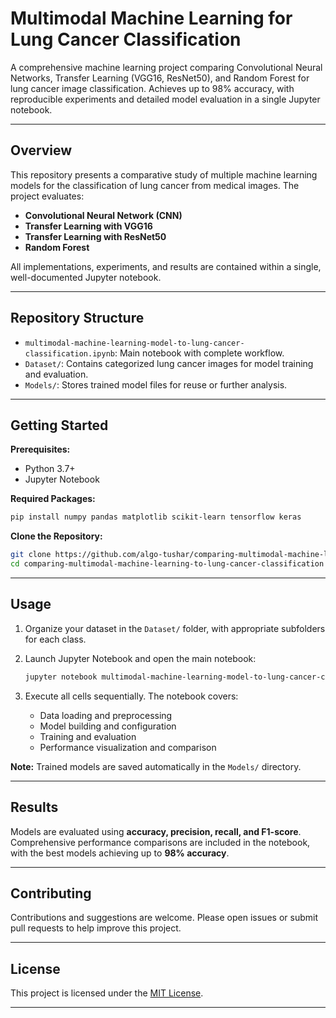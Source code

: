 
# Multimodal Machine Learning for Lung Cancer Classification

A comprehensive machine learning project comparing Convolutional Neural Networks, Transfer Learning (VGG16, ResNet50), and Random Forest for lung cancer image classification. Achieves up to 98% accuracy, with reproducible experiments and detailed model evaluation in a single Jupyter notebook.

---

## Overview

This repository presents a comparative study of multiple machine learning models for the classification of lung cancer from medical images. The project evaluates:

* **Convolutional Neural Network (CNN)**
* **Transfer Learning with VGG16**
* **Transfer Learning with ResNet50**
* **Random Forest**

All implementations, experiments, and results are contained within a single, well-documented Jupyter notebook.

---

## Repository Structure

* `multimodal-machine-learning-model-to-lung-cancer-classification.ipynb`: Main notebook with complete workflow.
* `Dataset/`: Contains categorized lung cancer images for model training and evaluation.
* `Models/`: Stores trained model files for reuse or further analysis.

---

## Getting Started

**Prerequisites:**

* Python 3.7+
* Jupyter Notebook

**Required Packages:**

```sh
pip install numpy pandas matplotlib scikit-learn tensorflow keras
```

**Clone the Repository:**

```sh
git clone https://github.com/algo-tushar/comparing-multimodal-machine-learning-to-lung-cancer-classification.git
cd comparing-multimodal-machine-learning-to-lung-cancer-classification
```

---

## Usage

1. Organize your dataset in the `Dataset/` folder, with appropriate subfolders for each class.
2. Launch Jupyter Notebook and open the main notebook:

   ```sh
   jupyter notebook multimodal-machine-learning-model-to-lung-cancer-classification.ipynb
   ```
3. Execute all cells sequentially. The notebook covers:

   * Data loading and preprocessing
   * Model building and configuration
   * Training and evaluation
   * Performance visualization and comparison

**Note:** Trained models are saved automatically in the `Models/` directory.

---

## Results

Models are evaluated using **accuracy, precision, recall, and F1-score**. Comprehensive performance comparisons are included in the notebook, with the best models achieving up to **98% accuracy**.

---

## Contributing

Contributions and suggestions are welcome. Please open issues or submit pull requests to help improve this project.

---

## License

This project is licensed under the [MIT License](LICENSE).

---
